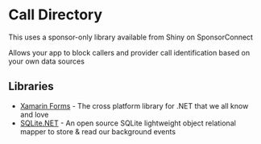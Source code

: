 # Call Directory
This uses a sponsor-only library available from Shiny on SponsorConnect

Allows your app to block callers and provider call identification based on your own data sources

## Libraries
* [Xamarin Forms](https://github.com/xamarin/xamarin.forms) - The cross platform library for .NET that we all know and love
* [SQLite.NET](https://github.com/praeclarum/sqlite-net) - An open source SQLite lightweight object relational mapper to store & read our background events